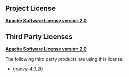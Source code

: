 <!-- Created by CodeLicenseManager -->
## Project License

__[Apache Software License version 2.0](http://www.apache.org/licenses/LICENSE-2.0.html)__

## Third Party Licenses

__[Apache Software License version 2.0](https://www.apache.org/licenses/LICENSE-2.0.txt)__

The following third party products are using this license:

* [groovy-4.0.20](https://groovy-lang.org)

<!-- CLM -->
